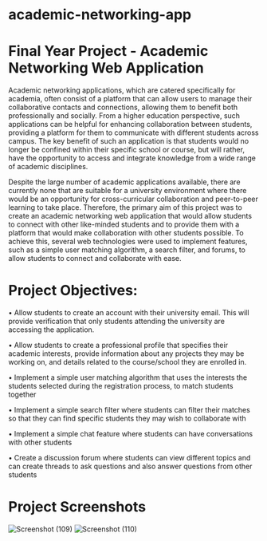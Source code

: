 # academic-networking-app
# Final Year Project - Academic Networking Web Application

Academic networking applications, which are catered specifically for academia, often
consist of a platform that can allow users to manage their collaborative contacts and
connections, allowing them to benefit both professionally and socially. From a higher
education perspective, such applications can be helpful for enhancing collaboration
between students, providing a platform for them to communicate with different students
across campus. The key benefit of such an application is that students would no longer
be confined within their specific school or course, but will rather, have the opportunity
to access and integrate knowledge from a wide range of academic disciplines.

Despite the large number of academic applications available, there are currently none
that are suitable for a university environment where there would be an opportunity for
cross-curricular collaboration and peer-to-peer learning to take place. Therefore, the
primary aim of this project was to create an academic networking web application that
would allow students to connect with other like-minded students and to provide them
with a platform that would make collaboration with other students possible. To achieve
this, several web technologies were used to implement features, such as a simple user
matching algorithm, a search filter, and forums, to allow students to connect and
collaborate with ease. 

# Project Objectives:

• Allow students to create an account with their university email. This will provide
verification that only students attending the university are accessing the application.

• Allow students to create a professional profile that specifies their academic
interests, provide information about any projects they may be working on, and
details related to the course/school they are enrolled in.

• Implement a simple user matching algorithm that uses the interests the students
selected during the registration process, to match students together

• Implement a simple search filter where students can filter their matches so that they
can find specific students they may wish to collaborate with

• Implement a simple chat feature where students can have conversations with other
students

• Create a discussion forum where students can view different topics and can create
threads to ask questions and also answer questions from other students

# Project Screenshots

![Screenshot (109)](https://user-images.githubusercontent.com/120040449/235695541-17ccbd90-97b2-4c40-826e-6ea235f16095.png)
![Screenshot (110)](https://user-images.githubusercontent.com/120040449/235695720-9b6fbbf9-8ab5-486d-8cf0-9754b7b91606.png)

